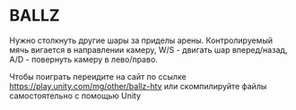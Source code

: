 # BALLZ
Нужно столкнуть другие шары за приделы арены. Контролируемый мячь вигается в направлении камеру, W/S - двигать шар вперед/назад, A/D - повернуть камеру в лево/право. 

Чтобы поиграть переидите на сайт по ссылке https://play.unity.com/mg/other/ballz-htv или скомпилируйте файлы самостоятельно с помощью Unity
